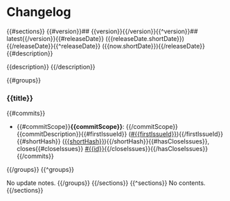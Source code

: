 # Changelog

{{#sections}}
{{#version}}## {{version}}{{/version}}{{^version}}## latest{{/version}}{{#releaseDate}} ({{releaseDate.shortDate}}){{/releaseDate}}{{^releaseDate}} ({{now.shortDate}}){{/releaseDate}}
{{#description}}

{{description}}
{{/description}}

{{#groups}}
### {{title}}

{{#commits}}
* {{#commitScope}}**{{commitScope}}**: {{/commitScope}}{{commitDescription}}{{#firstIssueId}} ([#{{firstIssueId}}]({{firstIssueUrl}})){{/firstIssueId}}{{#shortHash}} ([{{shortHash}}]({{commitUrl}})){{/shortHash}}{{#hasCloseIssues}}, closes{{#closeIssues}} [#{{id}}]({{url}}){{/closeIssues}}{{/hasCloseIssues}}
{{/commits}}

{{/groups}}
{{^groups}}

No update notes.
{{/groups}}
{{/sections}}
{{^sections}}
No contents.
{{/sections}}
